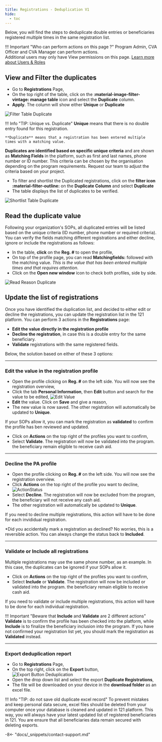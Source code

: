 ```yaml
---
title: Registrations - Deduplication V1
hide:
  - toc
---
```


Below, you will find the steps to deduplicate double entries or beneficiaries registered multiple times in the same registration list.

!!! Important "Who can perform actions on this page ?"
    Program Admin, CVA Officer and CVA Manager can perform actions.  
    Additional users may only have View permissions on this page. [Learn more about Users & Roles](../users/users-roles-page.md)

## View and Filter the duplicates

- Go to **Registrations** Page,
- On the top right of the table, click on the **:material-image-filter-vintage: manage table** icon and select the **Duplicate** column.
- **Apply**. The column will show either **Unique** or **Duplicate**

![Filter Table Duplicate](../assets/img/FilterTableDuplicates.png)

!!! Info "TIP: Unique vs. Duplicate"
    **Unique** means that there is no double entry found for this registration.

    **Duplicate** means that a registration has been entered multiple times with a matching value.

**Duplicates are identified based on specific unique criteria** and are shown as **Matching Fields** in the platform, such as first and last names, phone number or ID number. This criteria can be chosen by the organisation depending on the program requirements. Request our team to adjust the criteria based on your project.

- To filter and shortlist the Duplicated registrations, click on the **filter icon :material-filter-outline:** on the **Duplicate Column** and select **Duplicate**
- The table displays the list of duplicates to be verified.

![Shortlist Table Duplicate](../assets/img/ShortlistDuplicates.png)

## Read the duplicate value

Following your organization's SOPs, all duplicated entries will be listed based on the unique criteria (ID number, phone number or required criteria). You can verify the fields matching different registrations and either decline, ignore or include the registrations as follows:

- In the table, **click** on the **Reg. #** to open the profile,
- On top of the profile page, you can read **Matchingfields:** followed with the matching value. *This is the value that has been entered multiple times and that requires attention*.
- Click on the **Open new window** icon to check both profiles, side by side.

![Read Reason Duplicate](../assets/img/ReadReasonDuplicate.png)

## Update the list of registrations

Once you have identified the duplication list, and decided to either edit or decline the registrations, you can update the registration list in the 121 platform.
You can perform 3 actions in the **Registrations** page:

- **Edit the value directly in the registration profile**
- **Decline the registration**, in case this is a double entry for the same beneficiary.
- **Validate** registrations with the same registered fields.

Below, the solution based on either of these 3 options:

---

### Edit the value in the registration profile

- Open the profile clicking on **Reg. #** on the left side. You will now see the registration overview,
- Click the tab **Personal Information**, then **Edit** button and search for the value to be edited, ![Edit Value](../assets/img/EditInformationDuplicate.png)
- **Edit** the value. Click on **Save** and give a reason,
- The new value is now saved.  The other registration will automatically be updated to **Unique**.

If your SOPs allow it, you can mark the registration as **validated** to confirm the profile has ben reviewed and updated.

- Click on **Actions** on the top right of the profiles you want to confirm,
- Select **Validate**. The registration will now be validated into the program. the beneficiary remain eligible to receive cash aid.

---

### Decline the PA profile

- Open the profile clicking on **Reg. #** on the left side. You will now see the registration overview.
- Click **Actions** on the top right of the profile you want to decline, ![ActionStatus](../assets/img/ActionsStatusDuplicate.png)
- Select **Decline**. The registration will now be excluded from the program, the beneficiary will not receive any cash aid.
- The other registration will automatically be updated to **Unique**.

If you need to decline multiple registrations, this action will have to be done for each invididual registration.

*Did you accidentally mark a registration as declined? No worries, this is a reversible action. You can always change the status back to **Included**.

---

### Validate or Include all registrations

Multiple registrations may use the same phone number, as an example. In this case, the duplicates can be ignored if your SOPs allow it.

- Click on **Actions** on the top right of the profiles you want to confirm,
- Select **Include** or **Validate**. The registration will now be included or validated into the program. the beneficiary remain eligible to receive cash aid.

If you need to validate or include multiple registrations, this action will have to be done for each individual registration.

!!! Important "Beware that **Include** and **Validate** are 2 different actions"
    **Validate** is to confirm the profile has been checked into the platform, while **Include** is to finalize the beneficiary inclusion into the program.
    If you have not confirmed your registration list yet, you should mark the registration as **Validated** instead.

---

### Export deduplication report

- Go to **Registrations** Page,
- On the top right, click on the **Export** button,![Export Button Deduplication](../assets/img/DeduplicationExport.png)
- Open the drop down list and select the export **Duplicate Registrations**,
- The file will be downloaded on your device in the **download folder** as an excel file.

!!! Info "TIP: do not save old duplicate excel record"
    To prevent mistakes and keep personal data secure, excel files should be deleted from your computer once your database is cleaned and updated in 121 platform. This way, you will always have your latest updated list of registered beneficiaries in 121. You are ensure that all beneficiaries data remain secured with deleting exports.

-8<- "docs/_snippets/contact-support.md"
